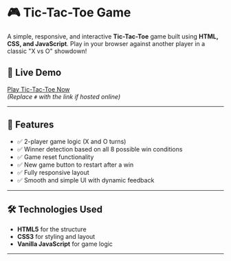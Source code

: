 # 🎮 Tic-Tac-Toe Game

A simple, responsive, and interactive **Tic-Tac-Toe** game built using **HTML, CSS, and JavaScript**. Play in your browser against another player in a classic "X vs O" showdown!

## 🚀 Live Demo

[Play Tic-Tac-Toe Now](http://127.0.0.1:5500/tic-main.html)  
*(Replace `#` with the link if hosted online)*

---

## 📌 Features

- ✅ 2-player game logic (X and O turns)
- ✅ Winner detection based on all 8 possible win conditions
- ✅ Game reset functionality
- ✅ New game button to restart after a win
- ✅ Fully responsive layout
- ✅ Smooth and simple UI with dynamic feedback

---

## 🛠️ Technologies Used

- **HTML5** for the structure
- **CSS3** for styling and layout
- **Vanilla JavaScript** for game logic

---



